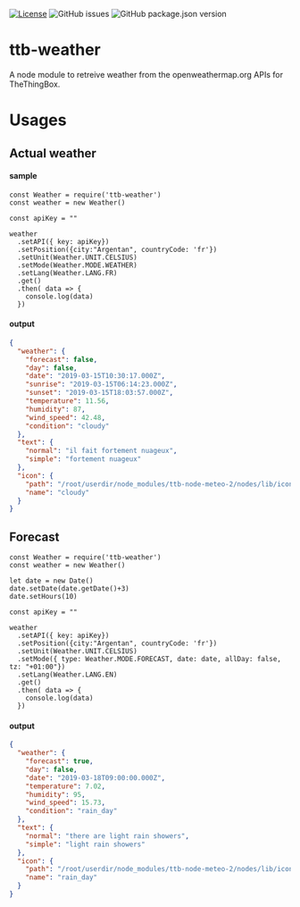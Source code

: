 [![License](https://img.shields.io/badge/license-WTFPL-blue.svg)](http://www.wtfpl.net/)
![GitHub issues](https://img.shields.io/github/issues-raw/thethingbox/ttb-weather.svg)
![GitHub package.json version](https://img.shields.io/github/package-json/v/thethingbox/ttb-weather.svg)

# ttb-weather

A node module to retreive weather from the openweathermap.org APIs for TheThingBox.

# Usages

## Actual weather

#### sample
```
const Weather = require('ttb-weather')
const weather = new Weather()

const apiKey = ""

weather
  .setAPI({ key: apiKey})
  .setPosition({city:"Argentan", countryCode: 'fr'})
  .setUnit(Weather.UNIT.CELSIUS)
  .setMode(Weather.MODE.WEATHER)
  .setLang(Weather.LANG.FR)
  .get()
  .then( data => {
    console.log(data)
  })
```

#### output

``` json
{
  "weather": {
    "forecast": false,
    "day": false,
    "date": "2019-03-15T10:30:17.000Z",
    "sunrise": "2019-03-15T06:14:23.000Z",
    "sunset": "2019-03-15T18:03:57.000Z",
    "temperature": 11.56,
    "humidity": 87,
    "wind_speed": 42.48,
    "condition": "cloudy"
  },
  "text": {
    "normal": "il fait fortement nuageux",
    "simple": "fortement nuageux"
  },
  "icon": {
    "path": "/root/userdir/node_modules/ttb-node-meteo-2/nodes/lib/icons/cloudy.png",
    "name": "cloudy"
  }
}
```

## Forecast
```
const Weather = require('ttb-weather')
const weather = new Weather()

let date = new Date()
date.setDate(date.getDate()+3)
date.setHours(10)

const apiKey = ""

weather
  .setAPI({ key: apiKey})
  .setPosition({city:"Argentan", countryCode: 'fr'})
  .setUnit(Weather.UNIT.CELSIUS)
  .setMode({ type: Weather.MODE.FORECAST, date: date, allDay: false, tz: "+01:00"})
  .setLang(Weather.LANG.EN)
  .get()
  .then( data => {
    console.log(data)
  })
```

#### output

``` json
{
  "weather": {
    "forecast": true,
    "day": false,
    "date": "2019-03-18T09:00:00.000Z",
    "temperature": 7.02,
    "humidity": 95,
    "wind_speed": 15.73,
    "condition": "rain_day"
  },
  "text": {
    "normal": "there are light rain showers",
    "simple": "light rain showers"
  },
  "icon": {
    "path": "/root/userdir/node_modules/ttb-node-meteo-2/nodes/lib/icons/rain_day.png",
    "name": "rain_day"
  }
}
```
